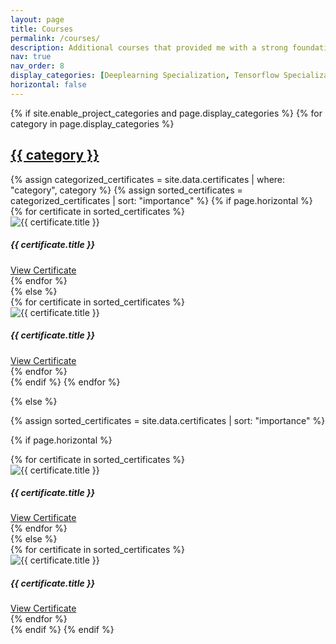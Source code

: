 ```yaml
---
layout: page
title: Courses
permalink: /courses/
description: Additional courses that provided me with a strong foundational base and enriched my knowledge significantly
nav: true
nav_order: 8
display_categories: [Deeplearning Specialization, Tensorflow Specialization, Fusemachine, Renewable Energy Specialization, Introduction to Computer Science, Optimization and Research, Other Courses]
horizontal: false
---
```


<!-- pages/courses.md -->
<div class="certificates">
{% if site.enable_project_categories and page.display_categories %}
  <!-- Display categorized certificates -->
  {% for category in page.display_categories %}
  <a id="{{ category }}" href=".#{{ category }}">
    <h2 class="category">{{ category }}</h2>
  </a>
  {% assign categorized_certificates = site.data.certificates | where: "category", category %}
  {% assign sorted_certificates = categorized_certificates | sort: "importance" %}
  <!-- Generate cards for each certificate -->
  {% if page.horizontal %}
  <div class="container">
    <div class="row row-cols-1 row-cols-md-2">
    {% for certificate in sorted_certificates %}
      <div class="col mb-4">
        <div class="card h-100">
          <img src="{{ certificate.image }}" class="card-img-top" alt="{{ certificate.title }}">
          <div class="card-body">
            <h5 class="card-title">{{ certificate.title }}</h5>
            <a href="{{ certificate.link }}" class="btn btn-primary">View Certificate</a>
          </div>
        </div>
      </div>
    {% endfor %}
    </div>
  </div>
  {% else %}
  <div class="row row-cols-1 row-cols-md-3">
    {% for certificate in sorted_certificates %}
      <div class="col mb-4">
        <div class="card h-100">
          <img src="{{ certificate.image }}" class="card-img-top" alt="{{ certificate.title }}">
          <div class="card-body">
            <h5 class="card-title">{{ certificate.title }}</h5>
            <a href="{{ certificate.link }}" class="btn btn-primary">View Certificate</a>
          </div>
        </div>
      </div>
    {% endfor %}
  </div>
  {% endif %}
  {% endfor %}

{% else %}

<!-- Display certificates without categories -->

{% assign sorted_certificates = site.data.certificates | sort: "importance" %}

  <!-- Generate cards for each certificate -->

{% if page.horizontal %}

  <div class="container">
    <div class="row row-cols-1 row-cols-md-2">
    {% for certificate in sorted_certificates %}
      <div class="col mb-4">
        <div class="card h-100">
          <img src="{{ certificate.image }}" class="card-img-top" alt="{{ certificate.title }}">
          <div class="card-body">
            <h5 class="card-title">{{ certificate.title }}</h5>
            <a href="{{ certificate.link }}" class="btn btn-primary">View Certificate</a>
          </div>
        </div>
      </div>
    {% endfor %}
    </div>
  </div>
  {% else %}
  <div class="row row-cols-1 row-cols-md-3">
    {% for certificate in sorted_certificates %}
      <div class="col mb-4">
        <div class="card h-100">
          <img src="{{ certificate.image }}" class="card-img-top" alt="{{ certificate.title }}">
          <div class="card-body">
            <h5 class="card-title">{{ certificate.title }}</h5>
            <a href="{{ certificate.link }}" class="btn btn-primary">View Certificate</a>
          </div>
        </div>
      </div>
    {% endfor %}
  </div>
  {% endif %}
{% endif %}
</div>

